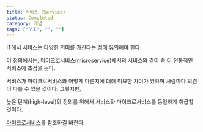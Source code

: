 ```yaml
---
title: 서비스 (Service)
status: Completed
category: 개념
tags: ["구조", "", ""]
---
```


<!--Please note that in IT, service has multiple meanings.-->
IT에서 서비스는 다양한 의미를 가진다는 점에 유의해야 한다.
<!-- In this definition, we'll focus on the more traditional one: service as in microservice.  -->
이 정의에서는, 마이크로서비스(microservice)에서의 서비스와 같이 좀 더 전통적인 서비스에 초점을 둔다.
<!-- How or even if services differ from microservices is nuanced and different people may have different opinions.  -->
서비스가 마이크로서비스와 어떻게 다른지에 대해 미묘한 차이가 있으며 사람마다 의견이 다를 수 있을 것이다. 그렇지만, 
<!-- For a high-level definition, we'll treat them as the same.  -->
높은 단계(high-level)의 정의를 위해서 서비스와 마이크로서비스를 동일하게 취급할 것이다.
<!-- Please refer to the [microservices](/microservices/) definition. -->
[마이크로서비스](/ko/microservices/)를 참조하길 바란다.
